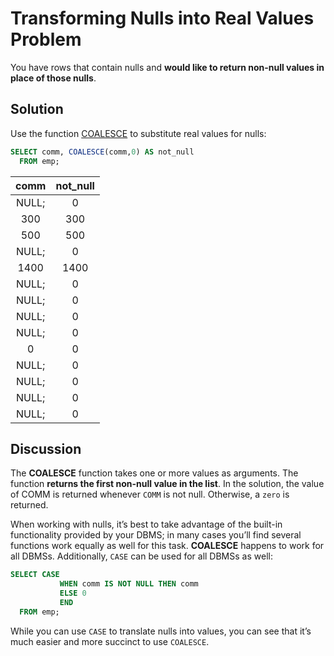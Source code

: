 # Transforming Nulls into Real Values Problem

You have rows that contain nulls and **would like to return non-null values in place of those nulls**.

## Solution

Use the function [COALESCE](https://github.com/lpinzari/sql-psql-udy/blob/master/07_data_cleaning/10_coalesce.md) to substitute real values for nulls:

```SQL
SELECT comm, COALESCE(comm,0) AS not_null
  FROM emp;
```

|comm  | not_null|
|:-----:|:-------:|
|NULL; |        0|
|  300 |      300|
|  500 |      500|
|NULL; |        0|
| 1400 |     1400|
|NULL; |        0|
|NULL; |        0|
|NULL; |        0|
|NULL; |        0|
|    0 |        0|
|NULL; |        0|
|NULL; |        0|
|NULL; |        0|
|NULL; |        0|

## Discussion

The **COALESCE** function takes one or more values as arguments. The function **returns the first non-null value in the list**. In the solution, the value of COMM is returned whenever `COMM` is not null. Otherwise, a `zero` is returned.

When working with nulls, it’s best to take advantage of the built-in functionality provided by your DBMS; in many cases you’ll find several functions work equally as well for this task. **COALESCE** happens to work for all DBMSs. Additionally, `CASE` can be used for all DBMSs as well:

```SQL
SELECT CASE
           WHEN comm IS NOT NULL THEN comm
           ELSE 0
           END
  FROM emp;
```

While you can use `CASE` to translate nulls into values, you can see that it’s much easier and more succinct to use `COALESCE`.

